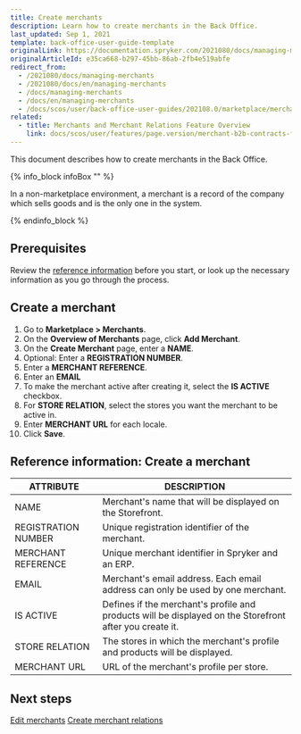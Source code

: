 ```yaml
---
title: Create merchants
description: Learn how to create merchants in the Back Office.
last_updated: Sep 1, 2021
template: back-office-user-guide-template
originalLink: https://documentation.spryker.com/2021080/docs/managing-merchants
originalArticleId: e35ca668-b297-45bb-86ab-2fb4e519abfe
redirect_from:
  - /2021080/docs/managing-merchants
  - /2021080/docs/en/managing-merchants
  - /docs/managing-merchants
  - /docs/en/managing-merchants
  - /docs/scos/user/back-office-user-guides/202108.0/marketplace/merchants-and-merchant-relations/managing-merchants.html
related:
  - title: Merchants and Merchant Relations Feature Overview
    link: docs/scos/user/features/page.version/merchant-b2b-contracts-feature-overview.html
---
```


This document describes how to create merchants in the Back Office.


{% info_block infoBox "" %}

In a non-marketplace environment, a merchant is a record of the company which sells goods and is the only one in the system.

{% endinfo_block %}


## Prerequisites

Review the [reference information](#reference-information-create-a-merchant) before you start, or look up the necessary information as you go through the process.

## Create a merchant

1. Go to **Marketplace&nbsp;<span aria-label="and then">></span> Merchants**.
2. On the **Overview of Merchants** page, click **Add Merchant**.
3. On the **Create Merchant** page, enter a **NAME**.
4. Optional: Enter a **REGISTRATION NUMBER**.
5. Enter a **MERCHANT REFERENCE**.
6. Enter an **EMAIL**
7. To make the merchant active after creating it, select the **IS ACTIVE** checkbox.
8. For **STORE RELATION**, select the stores you want the merchant to be active in.
9. Enter **MERCHANT URL** for each locale.
10. Click **Save**.

## Reference information: Create a merchant

| ATTRIBUTE | DESCRIPTION  |
| --- | --- |
| NAME | Merchant's name that will be displayed on the Storefront.  |
| REGISTRATION NUMBER | Unique registration identifier of the merchant. |
| MERCHANT REFERENCE | Unique merchant identifier in Spryker and an ERP. |
| EMAIL | Merchant's email address. Each email address can only be used by one merchant.  |
| IS ACTIVE | Defines if the merchant's profile and products will be displayed on the Storefront after you create it. |
| STORE RELATION | The stores in which the merchant's profile and products will be displayed. |
| MERCHANT URL | URL of the merchant's profile per store.  |

## Next steps

[Edit merchants](/docs/scos/user/back-office-user-guides/{{page.version}}/marketplace/merchants/edit-merchants.html)
[Create merchant relations](/docs/scos/user/back-office-user-guides/{{page.version}}/marketplace/merchant-relations/create-merchant-relations.html)
